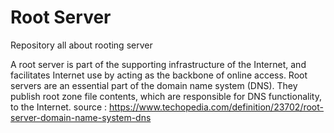 # Root Server
Repository all about rooting server

A root server is part of the supporting infrastructure of the Internet, and facilitates Internet use by acting as the backbone of online access. Root servers are an essential part of the domain name system (DNS). They publish root zone file contents, which are responsible for DNS functionality, to the Internet.
source : https://www.techopedia.com/definition/23702/root-server-domain-name-system-dns
